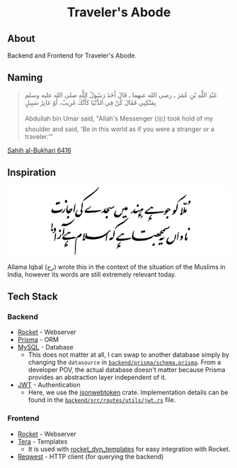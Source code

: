<div align="center">

# Traveler's Abode 

</div>

## About

Backend and Frontend for Traveler's Abode.

## Naming

> عَبْدِ اللَّهِ بْنِ عُمَرَ ـ رضى الله عنهما ـ قَالَ أَخَذَ رَسُولُ اللَّهِ صلى الله عليه وسلم بِمَنْكِبِي فَقَالَ كُنْ فِي الدُّنْيَا كَأَنَّكَ غَرِيبٌ، أَوْ عَابِرُ سَبِيلٍ
> 
> Abdullah bin Umar said, "Allah's Messenger (ﷺ) took hold of my shoulder and said, 'Be in this world as if you were a stranger or a traveler.'"

[Sahih al-Bukhari 6416](https://sunnah.com/bukhari:6416)

## Inspiration

![](.github/assets/ijazat.gif)

Allama Iqbal (رح) wrote this in the context of the situation of the Muslims in India, however its words are still extremely relevant today. 

## Tech Stack 

### Backend 

* [Rocket](https://rocket.rs) - Webserver
* [Prisma](https://prisma.brendonovich.dev/getting-started/setup) - ORM
* [MySQL](https://www.mysql.com/) - Database
  * This does not matter at all, I can swap to another database simply by changing the `datasource` in [`backend/prisma/schema.prisma`](https://github.com/proudmuslim-dev/abode-backend/blob/main/backend/prisma/schema.prisma). From a developer POV, the actual database doesn't matter because Prisma provides an abstraction layer independent of it.
* [JWT](https://jwt.io/) - Authentication
  * Here, we use the [jsonwebtoken](https://github.com/Keats/jsonwebtoken#readme) crate. Implementation details can be found in the [`backend/src/routes/utils/jwt.rs`](https://github.com/proudmuslim-dev/abode-backend/blob/main/backend/src/routes/utils/jwt.rs) file.

### Frontend 

* [Rocket](https://rocket.rs) - Webserver
* [Tera](https://tera.netlify.app/) - Templates 
  * It is used with [rocket\_dyn\_templates](https://api.rocket.rs/v0.5-rc/rocket_dyn_templates/index.html) for easy integration with Rocket. 
* [Reqwest](https://docs.rs/reqwest/latest/reqwest/) - HTTP client (for querying the backend)

